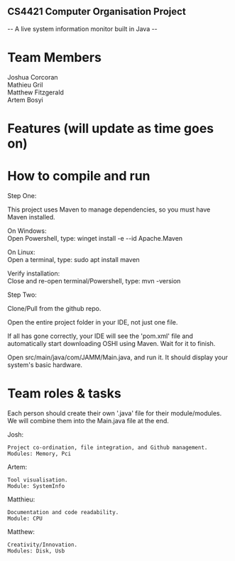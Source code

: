 ## CS4421 Computer Organisation Project


-- A live system information monitor built in Java --


# Team Members


Joshua Corcoran  
Mathieu Gril  
Matthew Fitzgerald  
Artem Bosyi  


# Features (will update as time goes on)



# How to compile and run


Step One:

This project uses Maven to manage dependencies, so you must have Maven installed.

On Windows:  
    Open Powershell, type: winget install -e --id Apache.Maven

On Linux:  
    Open a terminal, type: sudo apt install maven

Verify installation:  
    Close and re-open terminal/Powershell, type: mvn -version


Step Two:

Clone/Pull from the github repo.  

Open the entire project folder in your IDE, not just one file.  

If all has gone correctly, your IDE will see the 'pom.xml' file and automatically start downloading OSHI using Maven. Wait for it to finish.  

Open src/main/java/com/JAMM/Main.java, and run it. It should display your system's basic hardware.  


# Team roles & tasks


Each person should create their own '.java' file for their module/modules. We will combine them into the Main.java file at the end.

Josh:  

    Project co-ordination, file integration, and Github management.  
    Modules: Memory, Pci

Artem:  

    Tool visualisation.  
    Module: SystemInfo

Matthieu:  

    Documentation and code readability.  
    Module: CPU

Matthew:  

    Creativity/Innovation.
    Modules: Disk, Usb
